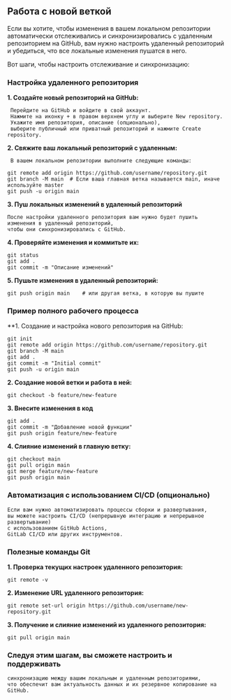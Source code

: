 ## Работа с новой веткой 

Если вы хотите, чтобы изменения в вашем локальном репозитории автоматически отслеживались и синхронизировались с удаленным репозиторием на GitHub, вам нужно настроить удаленный репозиторий и убедиться, что все локальные изменения пушатся в него.

Вот шаги, чтобы настроить отслеживание и синхронизацию:

### Настройка удаленного репозитория

**1. Создайте новый репозиторий на GitHub:**

     Перейдите на GitHub и войдите в свой аккаунт.
     Нажмите на иконку + в правом верхнем углу и выберите New repository.
     Укажите имя репозитория, описание (опционально),
     выберите публичный или приватный репозиторий и нажмите Create repository.

**2. Свяжите ваш локальный репозиторий с удаленным:**

     В вашем локальном репозитории выполните следующие команды:

```
git remote add origin https://github.com/username/repository.git
git branch -M main  # Если ваша главная ветка называется main, иначе используйте master
git push -u origin main
```

**3. Пуш локальных изменений в удаленный репозиторий**

    После настройки удаленного репозитория вам нужно будет пушить изменения в удаленный репозиторий,
    чтобы они синхронизировались с GitHub.

**4. Проверяйте изменения и коммитьте их:**

```
git status
git add .
git commit -m "Описание изменений"
```

**5. Пушьте изменения в удаленный репозиторий:**

```
git push origin main    # или другая ветка, в которую вы пушите
```

### Пример полного рабочего процесса

**1. Создание и настройка нового репозитория на GitHub:

```
git init
git remote add origin https://github.com/username/repository.git
git branch -M main
git add .
git commit -m "Initial commit"
git push -u origin main
```

**2. Создание новой ветки и работа в ней:**

```
git checkout -b feature/new-feature
```

**3. Внесите изменения в код**

```
git add .
git commit -m "Добавление новой функции"
git push origin feature/new-feature
```

**4. Слияние изменений в главную ветку:**

```
git checkout main
git pull origin main
git merge feature/new-feature
git push origin main
```

### Автоматизация с использованием CI/CD (опционально)

    Если вам нужно автоматизировать процессы сборки и развертывания,
    вы можете настроить CI/CD (непрерывную интеграцию и непрерывное развертывание)
    с использованием GitHub Actions,
    GitLab CI/CD или других инструментов.

### Полезные команды Git

**1. Проверка текущих настроек удаленного репозитория:**

```
git remote -v
```

**2. Изменение URL удаленного репозитория:**

```
git remote set-url origin https://github.com/username/new-repository.git
```

**3. Получение и слияние изменений из удаленного репозитория:**

```
git pull origin main
```

### Следуя этим шагам, вы сможете настроить и поддерживать
    синхронизацию между вашим локальным и удаленным репозиториями,
    что обеспечит вам актуальность данных и их резервное копирование на GitHub.
